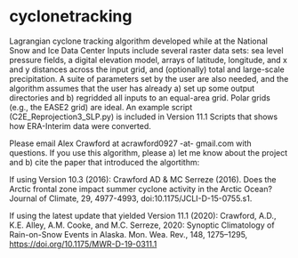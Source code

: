 # cyclonetracking
Lagrangian cyclone tracking algorithm developed while at the National Snow and Ice Data Center
Inputs include several raster data sets: sea level pressure fields, a digital elevation model, arrays of latitude, longitude, and x and y distances across the input grid, and (optionally) total and large-scale precipitation. A suite of parameters set by the user are also needed, and the algorithm assumes that the user has already a) set up some output directories and b) regridded all inputs to an equal-area grid.  Polar grids (e.g., the EASE2 grid) are ideal. An example script (C2E_Reprojection3_SLP.py) is included in Version 11.1 Scripts that shows how ERA-Interim data were converted.

Please email Alex Crawford at acrawford0927 -at- gmail.com with questions.  If you use this algorithm, please a) let me know about the project and b) cite the paper that introduced the algortithm:

If using Version 10.3 (2016):
Crawford AD & MC Serreze (2016). Does the Arctic frontal zone impact summer cyclone activity in the Arctic Ocean? Journal of Climate, 29, 4977-4993, doi:10.1175/JCLI-D-15-0755.s1.

If using the latest update that yielded Version 11.1 (2020):
Crawford, A.D., K.E. Alley, A.M. Cooke, and M.C. Serreze, 2020: Synoptic Climatology of Rain-on-Snow Events in Alaska. Mon. Wea. Rev., 148, 1275–1295, https://doi.org/10.1175/MWR-D-19-0311.1 
